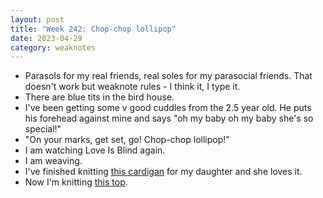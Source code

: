 ```yaml
---
layout: post
title: "Week 242: Chop-chop lollipop"
date: 2023-04-29
category: weaknotes
---
```

* Parasols for my real friends, real soles for my parasocial friends. That doesn't work but weaknote rules - I think it, I type it.
* There are blue tits in the bird house.
* I've been getting some v good cuddles from the 2.5 year old. He puts his forehead against mine and says "oh my baby oh my baby she's so special!"
* "On your marks, get set, go! Chop-chop lollipop!"
* I am watching Love Is Blind again.
* I am weaving.
* I've finished knitting [this cardigan](https://www.ravelry.com/patterns/library/s34-5-daisy-delight-cardigan) for my daughter and she loves it.
* Now I'm knitting [this top](https://www.ravelry.com/patterns/library/ingrid-top-2).
